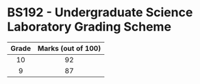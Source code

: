 # BS192 - Undergraduate Science Laboratory Grading Scheme

| Grade | Marks (out of 100) |
| :---: | :----------------: |
|  10   |         92         |
|   9   |         87         |
